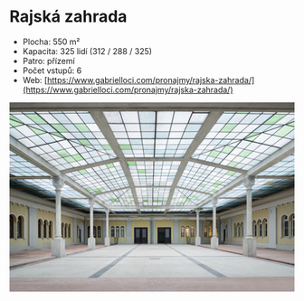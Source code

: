 # Rajská zahrada

* Plocha: 550 m²
* Kapacita: 325 lidí (312 / 288 / 325)
* Patro: přízemí
* Počet vstupů: 6
* Web: [https://www.gabrielloci.com/pronajmy/rajska-zahrada/](https://www.gabrielloci.com/pronajmy/rajska-zahrada/)

![](../../.gitbook/assets/gabriel-loci-rajska-zahrada.jpeg)

